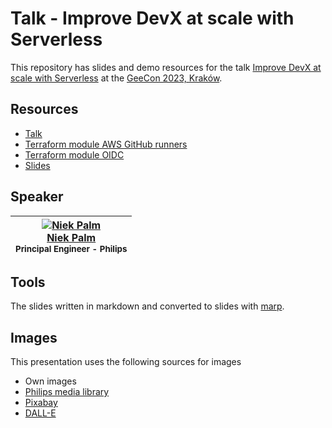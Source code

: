 # Talk - Improve DevX at scale with Serverless

This repository has slides and demo resources for the talk [Improve DevX at scale with Serverless](https://2023.geecon.org/speakers/info.html?id=793) at the [GeeCon 2023, Kraków](https://2023.geecon.org/).

## Resources

- [Talk](https://2023.geecon.org/speakers/info.html?id=793)
- [Terraform module AWS GitHub runners](https://github.com/philips-labs/terraform-aws-github-runner)
- [Terraform module OIDC](https://github.com/philips-labs/terraform-aws-github-oidc)
- [Slides](https://npalm.github.io/2023-04-20-geecon-devx/)

## Speaker

<!-- markdownlint-disable MD013 MD033 -->
| [![Niek Palm](https://avatars.githubusercontent.com/npalm?s=100)<br />Niek Palm](https://github.com/npalm)<br /><sub>Principal Engineer - Philips</sub> |
| :---: |
<!-- markdownlint-enable MD013 MD033 -->

## Tools

The slides written in markdown and converted to slides with [marp](https://marp.app/).

## Images

This presentation uses the following sources for images

- Own images
- [Philips media library](https://www.philips.com/a-w/about/news/media-library.html)
- [Pixabay](https://pixabay.com/)
- [DALL-E](https://labs.openai.com/)
